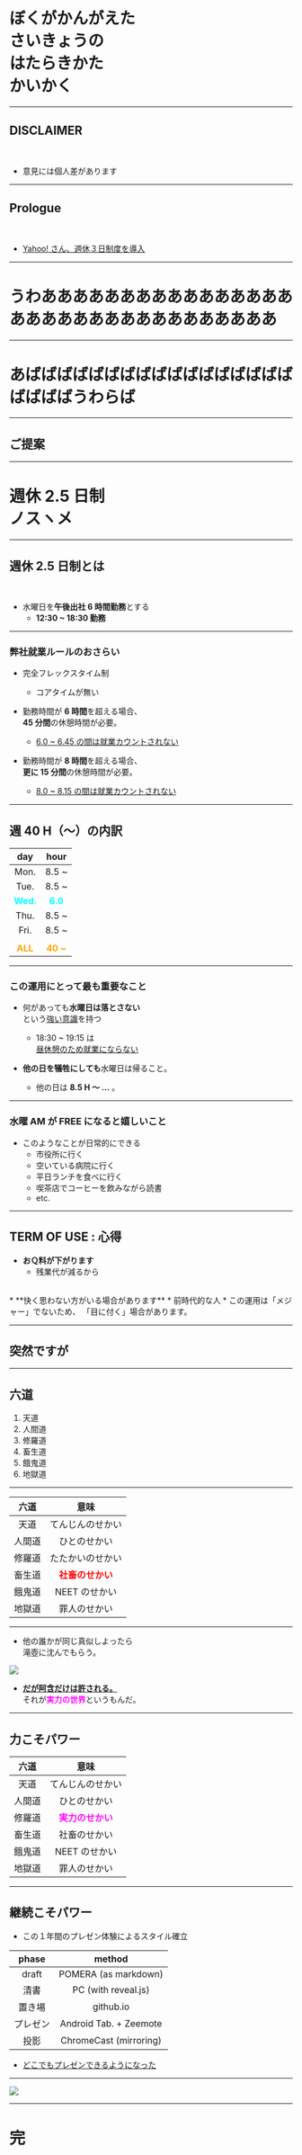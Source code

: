 # ぼくがかんがえた<br>さいきょうの<br>はたらきかた<br>かいかく

---

## DISCLAIMER

<br>

* 意見には個人差があります

---

## Prologue

<br>

* [Yahoo! さん、週休３日制度を導入](https://about.yahoo.co.jp/pr/release/2017/03/31a/)

---

# うわあああああああああああああああああああああああああああああああああ

---

# あばばばばばばばばばばばばばばばばばばばばばうわらば

---

## ご提案

---

# 週休 2.5 日制<br>ノスヽメ

---

## 週休 2.5 日制とは

<br>

* 水曜日を**午後出社 6 時間勤務**とする
	* **12:30 ~ 18:30 勤務**

---

### 弊社就業ルールのおさらい

* 完全フレックスタイム制
	* コアタイムが無い

* 勤務時間が **6 時間**を超える場合、  
**45 分間**の休憩時間が必要。
	* <u>6.0 ~ 6.45 の間は就業カウントされない</u>

* 勤務時間が **8 時間**を超える場合、  
**更に 15 分間**の休憩時間が必要。
	* <u>8.0 ~ 8.15 の間は就業カウントされない</u>

---

## 週 40 H（〜）の内訳

| day | hour |
|:---:|:----:|
| Mon.| 8.5 ~ |
| Tue.| 8.5 ~ |
|<font color="cyan">**Wed.**</font>|<font color="cyan">**6.0**</font>|
| Thu.| 8.5 ~ |
| Fri.| 8.5 ~ |
| | |
|<font color="orange">**ALL**</font>|<font color="orange">**40 ~**</font>|

---

### この運用にとって最も重要なこと

* 何があっても**水曜日は落とさない**  
という<u>強い意識</u>を持つ
	* 18:30 ~ 19:15 は  
	<u>昼休憩のため就業にならない</u>

* **他の日を犠牲にしても**水曜日は帰ること。
	* 他の日は **8.5 H 〜 …** 。

---

### 水曜 AM が FREE になると嬉しいこと

* このようなことが日常的にできる
	* 市役所に行く
	* 空いている病院に行く
	* 平日ランチを食べに行く
	* 喫茶店でコーヒーを飲みながら読書
	* etc.

---

## TERM OF USE : 心得

* **おＱ料が下がります**
	* 残業代が減るから  
<br>
* **快く思わない方がいる場合があります**
	* 前時代的な人
	* この運用は「メジャー」でないため、  
	「目に付く」場合があります。

---

## 突然ですが

---

## 六道

1. 天道
1. 人間道
1. 修羅道
1. 畜生道
1. 餓鬼道
1. 地獄道

---

| 六道 | 意味 |
|:----:|:----:|
| 天道   | てんじんのせかい |
| 人間道 | ひとのせかい |
| 修羅道 | たたかいのせかい |
| 畜生道 | <font color="red">**社畜のせかい**</font> |
| 餓鬼道 | NEET のせかい |
| 地獄道 | 罪人のせかい |

---

* 他の誰かが同じ真似しよったら  
滝壺に沈んでもらう。  

![](../images/agon_s.jpg)

* <u>**だが阿含だけは許される。</u>**  
それが<font color="magenta">**実力の世界**</font>というもんだ。

---

## 力こそパワー

| 六道 | 意味 |
|:----:|:----:|
| 天道   | てんじんのせかい |
| 人間道 | ひとのせかい |
| 修羅道 | <font color="magenta">**実力のせかい**</font> |
| 畜生道 | 社畜のせかい |
| 餓鬼道 | NEET のせかい |
| 地獄道 | 罪人のせかい |

---

## 継続こそパワー

* この１年間のプレゼン体験によるスタイル確立

| phase | method |
|:-----:|:------:|
| draft  | POMERA (as markdown) |
| 清書   | PC (with reveal.js) |
| 置き場 | github.io |
|プレゼン| Android Tab. + Zeemote |
| 投影   | ChromeCast (mirroring) |

* <u>どこでもプレゼンできるようになった</u>

---

![](../images/shin.png)

---

# 完
